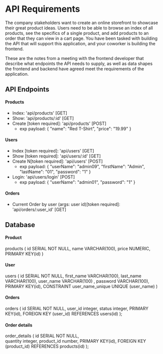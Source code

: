 # API Requirements

The company stakeholders want to create an online storefront to showcase their great product ideas. Users need to be able to browse an index of all products, see the specifics of a single product, and add products to an order that they can view in a cart page. You have been tasked with building the API that will support this application, and your coworker is building the frontend.

These are the notes from a meeting with the frontend developer that describe what endpoints the API needs to supply, as well as data shapes the frontend and backend have agreed meet the requirements of the application.

## API Endpoints

#### Products

- Index: 'api/products' [GET]
- Show: 'api/products/:id' [GET]
- Create [token required]: 'api/products' [POST]
  - exp payload:
    {
    "name": "Red T-Shirt",
    "price": "19.99"
    }

#### Users

- Index [token required]: 'api/users' [GET]
- Show [token required]: 'api/users/:id' [GET]
- Create N[token required]: 'api/users' [POST]
  - exp payload:
    {
    "userName": "admin09",
    "firstName": "Admin",
    "lastName": "01",
    "password": "1"
    }
- Login: 'api/users/login' [POST]
  - exp payload:
    {
    "userName": "admin01",
    "password": "1"
    }

#### Orders

- Current Order by user (args: user id)[token required]: 'api/orders/:user_id' [GET]

## Database

#### Product

products (
id SERIAL NOT NULL,
name VARCHAR(100),
price NUMERIC,
PRIMARY KEY(id)
)

#### User

users (
id SERIAL NOT NULL,
first_name VARCHAR(100),
last_name VARCHAR(100),
user_name VARCHAR(100) ,
password VARCHAR(100),
PRIMARY KEY(id),
CONSTRAINT user_name_unique UNIQUE (user_name)
)

#### Orders

orders (
id SERIAL NOT NULL,
user_id integer,
status integer,
PRIMARY KEY(id),
FOREIGN KEY (user_id) REFERENCES users(id)
);

#### Order details

order_details (
id SERIAL NOT NULL,  
quantity integer,
product_id number,
PRIMARY KEY(id),
FOREIGN KEY (product_id) REFERENCES products(id)
);
